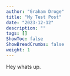 ```yaml
---
author: "Graham Droge"
title: "My Test Post"
date: "2023-12-12"
description: ""
tags: []
ShowToc: false
ShowBreadCrumbs: false
weight: 1
---
```


Hey whats up.